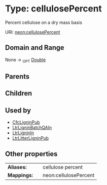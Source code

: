 
# Type: cellulosePercent


Percent cellulose on a dry mass basis

URI: [neon:cellulosePercent](https://data.neonscience.org/cellulosePercent)


## Domain and Range

None ->  <sub>OPT</sub> [Double](types/Double.md)

## Parents


## Children


## Used by

 * [CfcLigninPub](CfcLigninPub.md)
 * [LtrLigninBatchQAIn](LtrLigninBatchQAIn.md)
 * [LtrLigninIn](LtrLigninIn.md)
 * [LtrLitterLigninPub](LtrLitterLigninPub.md)

## Other properties

|  |  |  |
| --- | --- | --- |
| **Aliases:** | | cellulose percent |
| **Mappings:** | | neon:cellulosePercent |

